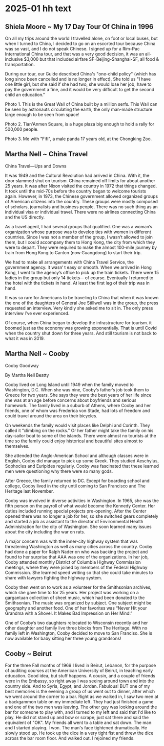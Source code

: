 # 2025-01 hh text


## Shiela Moore ~ My 17 Day Tour Of China in 1996

On all my  trips around the world I travelled alone, on foot or local buses, but when I turned to China, I decided to go on an escorted tour because China was so vast, and I do not speak Chinese.  I signed up for a Rim-Pac International China tour, and that was a very good decision, it was an all-inclusive $3,000 but that included airfare SF-Beijing-Shanghai-SF, all food & transportation.

During our tour, our Guide described China's "one-child policy" (which has long since been cancelled and is no longer in effect),  She told us "I have one little girl, but she said if she had two, she would lose her job, have to pay the government a fine, and it would be very difficult to get the second child an education."

Photo 1.  This is the Great Wall of China built by a million serfs.  This Wall can be seen by astronauts circulating the earth, the only man-made structure large enough to be seen from space!

Photo 2.  Tian'Anmen Square, is a huge plaza big enough to hold a rally for 500,000 people.

Photo 3.  Me with "Fifi", a male panda 17 years old, at the Chongking Zoo.

## Martha Nell ~ China Travel

China Travel—Ups and Downs

It was 1949 and the Cultural Revolution had arrived in China. With it, the door slammed shut on tourism.  China remained off limits for about another 25 years.  It was after Nixon visited the country in 1972 that things changed.  It took until the mid-70s before the  country began to welcome tourists again.  However, in 1973, the Chinese government  allowed  organized groups  of American citizens into the country.  These groups were mostly composed of scholars, journalists and business people. There was no such thing as an individual visa or individual travel.  There were no airlines connecting China and the US directly.

As a travel agent, I had several groups that qualified.  One was a woman’s organization whose purpose was to develop ties with women in different countries. Since I was not a member of the group, I wasn’t allowed to join them, but I could accompany them to Hong Kong, the city from which they were to depart.  They were required to make the almost 100-mile journey by train from Hong Kong to Canton (now Guangdong) to start their trip.

We had to make all arrangements with China Travel Service, the government agency.  It wasn’ t easy or smooth.  When we arrived in Hong Kong, I went to the agency’s office to pick up the train tickets. There were 15 ladies in the group but only 14 tickets-- of course.   Eventually I returned to the hotel with the tickets in hand. At least the first leg of their trip was in hand.

It was so rare for Americans to be traveling to China that when it was known the one of the daughters of General Joe Stillwell was in the group, the press requested an interview.  Very kindly she asked me to sit in.  The only press interview I’ve ever experienced.

Of course, when China began to develop the infrastructure for tourism. it boomed just as the economy was growing exponentially.   That is until Covid when the country shut down for three years.  And still tourism is not back to what it was in 2019.



## Martha Nell ~ Cooby

Cooby Goodway

By Martha Nell Beatty

Cooby lived  on Long Island  until 1949 when the family moved to Washington, D.C.  When she was nine, Cooby’s father’s job  took them to  Greece for two years. She says they were the best years of her life since she was at an age before concerns about boyfriends and serious homework. The family lived in a suburb of Athens, where Cooby and her friends, one of whom was Frederica von Stade, had lots of freedom and could travel around the area on their bicycles.

 On weekends the family would visit places like Delphi and Corinth.  They called it  “climbing on the rocks.” Or her father might take the family on his day-sailor boat to some of the islands.  There were almost no tourists at the time so the family could enjoy historical and beautiful sites  almost to themselves.

She attended the Anglo-American School and although classes were in English, Cooby did manage to pick up some Greek.   They studied Aeschylus, Sophocles and  Euripides  regularly.   Cooby was  fascinated that these learned men were questioning why there were so many gods.

After Greece, the family returned to DC.   Except for boarding school and college, Cooby lived in the city until coming to San Francisco and The Heritage last November.

Cooby was involved in diverse activities in Washington.  In 1965, she was the fifth person on the payroll of what would become the Kennedy Center.   Her duties included running special projects pre-opening.  After the Center opened there was no longer a job for her, so she switched gears completely and started a job as assistant to the director of Environmental Health Administration for the city of Washington.   She soon learned many issues about the city including the war on rats.

A major concern was with the inner-city highway system that was threatening Washington as well as many cities across the country.  Cooby  had done a paper for Ralph Nader on who was backing the project and found  to her surprise that AAA  was one of the organizations.  In her job, Cooby attended monthly District of Columbia Highway Commission meetings, where they were joined by members of  the Federal Highway Commission. She learned speed writing so that she could take minutes to share with lawyers fighting the highway system.

Cooby then went on to work as a volunteer for the Smithsonian archives, which she gave time to for 25 years. Her project was working on a gargantuan collection of sheet music, which had been donated to the Smithsonian.  The music was organized by subject.   One subject might be geography and another food.  One of her favorites was “Never Hit your Grandma with a Shovel. It Makes Bad Impression on Her Mind.”

One of Cooby’s two daughters relocated to Wisconsin recently and  her other daughter and  family live three blocks from The Heritage. With no family left in Washington, Cooby decided to move to San Franciso.  She is now available for baby sitting her three young grandsons!



## Cooby ~ Beirut


For the three Fall months of 1969 I lived in Beirut, Lebanon, for the purpose of auditing courses at the
American University of Beirut, in teaching early education. Good idea, but stuff happens.
A cousin, and a couple of friends were in the Embassy, so right away I was seeing around town and into the
country side.  And to Syria, Egypt, and Jordan.  Fabulous!
BUT one of my best memories is the evening a group of us went out to dinner, after which we went around the corner to a bar.
Right as we walked in, I saw two men at a backgammon table on my immediate left.  They had just
finished a game and one  of the two men was leaving.  The other guy was looking around the bar for
someone to play with, and I turned to my left and said that I'd like to play.
He did not stand up and bow or scrape; just sat there and said the equivalent of "OK".
My friends all went to a table and sat down.
The man and I started playing.
I won.
The man's face tightened dramatically.
He slowly stood up.
He took up the dice in a very tight fist and threw the dice across the bar room floor.
And walked out.
I rejoined my friends.
